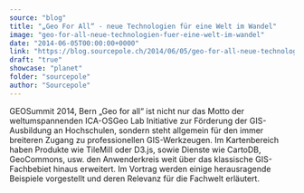 ```yaml
---
source: "blog"
title: "„Geo For All“ - neue Technologien für eine Welt im Wandel"
image: "geo-for-all-neue-technologien-fuer-eine-welt-im-wandel"
date: "2014-06-05T00:00:00+0000"
link: "https://blog.sourcepole.ch/2014/06/05/geo-for-all-neue-technologien-fuer-eine-welt-im-wandel/"
draft: "true"
showcase: "planet"
folder: "sourcepole"
author: "Sourcepole"
---
```


GEOSummit 2014, Bern „Geo for all“ ist nicht nur das Motto der weltumspannenden ICA-OSGeo Lab Initiative zur Förderung der GIS-Ausbildung an Hochschulen, sondern steht allgemein für den immer breiteren Zugang zu professionellen GIS-Werkzeugen. Im Kartenbereich haben Produkte wie TileMill oder D3.js, sowie Dienste wie CartoDB, GeoCommons, usw. den Anwenderkreis weit über das klassische GIS-Fachbebiet hinaus erweitert. Im Vortrag werden einige herausragende Beispiele vorgestellt und deren Relevanz für die Fachwelt erläutert.
